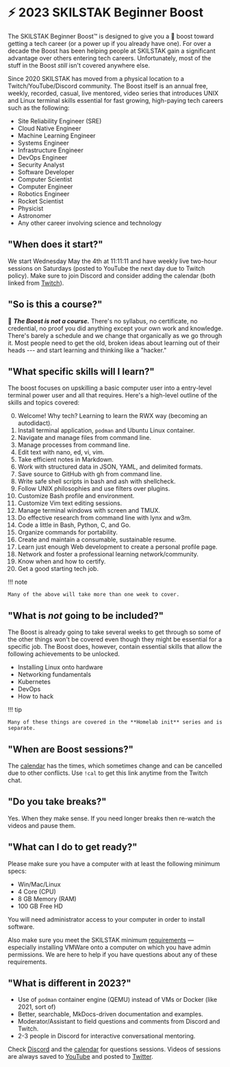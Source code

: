 # ⚡ 2023 SKILSTAK Beginner Boost

The SKILSTAK Beginner Boost™ is designed to give you a 🚀 boost toward getting a tech career (or a power up if you already have one). For over a decade the Boost has been helping people at SKILSTAK gain a significant advantage over others entering tech careers. Unfortunately, most of the stuff in the Boost *still* isn't covered anywhere else.

Since 2020 SKILSTAK has moved from a physical location to a Twitch/YouTube/Discord community. The Boost itself is an annual free, weekly, recorded, casual, live mentored, video series that introduces UNIX and Linux terminal skills essential for fast growing, high-paying tech careers such as the following:

* Site Reliability Engineer (SRE)
* Cloud Native Engineer
* Machine Learning Engineer
* Systems Engineer
* Infrastructure Engineer
* DevOps Engineer
* Security Analyst
* Software Developer
* Computer Scientist
* Computer Engineer
* Robotics Engineer
* Rocket Scientist
* Physicist
* Astronomer
* Any other career involving science and technology

## "When does it start?"

We start Wednesday May the 4th at 11:11:11 and have weekly live two-hour sessions on Saturdays (posted to YouTube the next day due to Twitch policy). Make sure to join Discord and consider adding the calendar (both linked from [Twitch](http://rwxrob.tv)).

## "So is this a course?"

🌟 ***The Boost is not a course.*** There's no syllabus, no certificate, no credential, no proof you did anything except your own work and knowledge. There's barely a schedule and we change that organically as we go through it. Most people need to get the old, broken ideas about learning out of their heads --- and start learning and thinking like a "hacker."

## "What specific skills will I learn?"

The boost focuses on upskilling a basic computer user into a entry-level terminal power user and all that requires. Here's a high-level outline of the skills and topics covered:

0.  Welcome! Why tech? Learning to learn the RWX way (becoming an autodidact).
1.  Install terminal application, `podman` and Ubuntu Linux container.
2.  Navigate and manage files from command line.
3.  Manage processes from command line.
4.  Edit text with nano, ed, vi, vim.
5.  Take efficient notes in Markdown.
6.  Work with structured data in JSON, YAML, and delimited formats.
7.  Save source to GitHub with gh from command line.
8.  Write safe shell scripts in bash and ash with shellcheck.
9.  Follow UNIX philosophies and use filters over plugins.
10. Customize Bash profile and environment.
11. Customize Vim text editing sessions.
12. Manage terminal windows with screen and TMUX.
13. Do effective research from command line with lynx and w3m.
14. Code a little in Bash, Python, C, and Go.
15. Organize commands for portability.
16. Create and maintain a consumable, sustainable resume.
17. Learn just enough Web development to create a personal profile page.
18. Network and foster a professional learning network/community.
19. Know when and how to certify.
20. Get a good starting tech job.

!!! note

    Many of the above will take more than one week to cover.

## "What is *not* going to be included?"

The Boost is already going to take several weeks to get through so some of the other things won't be covered even though they might be essential for a specific job. The Boost does, however, contain essential skills that allow the following achievements to be unlocked.

* Installing Linux onto hardware
* Networking fundamentals
* Kubernetes
* DevOps
* How to hack

!!! tip

    Many of these things are covered in the **Homelab init** series and is separate.

## "When are Boost sessions?"

The [calendar](https://bit.ly/rwxrobsched) has the times, which
sometimes change and can be cancelled due to other conflicts. Use `!cal`
to get this link anytime from the Twitch chat.

## "Do you take breaks?"

Yes. When they make sense. If you need longer breaks then re-watch the
videos and pause them.

## "What can I do to get ready?"

Please make sure you have a computer with at least the following minimum
specs:

* Win/Mac/Linux
* 4 Core (CPU)
* 8 GB Memory (RAM)
* 100 GB Free HD

You will need administrator access to your computer in order to install software.

Also make sure you meet the SKILSTAK minimum [requirements](requirements) — especially installing VMWare onto a computer on which you have admin permissions. We are here to help if you have questions about any of these requirements.

## "What is different in 2023?"

* Use of `podman` container engine (QEMU) instead of VMs or Docker (like 2021, sort of)
* Better, searchable, MkDocs-driven documentation and examples.
* Moderator/Assistant to field questions and comments from Discord and Twitch.
* 2-3 people in Discord for interactive conversational mentoring.

Check [Discord](https://discord.gg/9wydZXY) and the [calendar](https://bit.ly/rwxrobsched) for questions sessions. Videos of sessions are always saved to [YouTube](https://youtube.com/rwxrob) and
posted to [Twitter](https://twitter.com/rwxrob).
